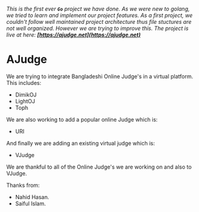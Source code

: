 _This is the first ever **`Go`** project we have done. As we were new to golang, we tried to learn and implement our project features.
As a first project, we couldn't follow well maintained project architecture thus file stuctures are not well organized. However we are trying to improve this. The project is live at here: **[https://ajudge.net](https://ajudge.net)**_

# AJudge
We are trying to integrate Bangladeshi Online Judge's in a virtual platform.
This includes:
- DimikOJ
- LightOJ 
- Toph

We are also working to add a popular online Judge which is:
- URI

And finally we are adding an existing virtual judge which is:
- VJudge

We are thankful to all of the Online Judge's we are working on and also to VJudge.

Thanks from:
- Nahid Hasan.
- Saiful Islam.
